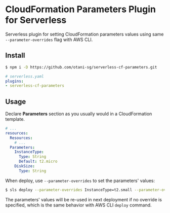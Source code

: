 # CloudFormation Parameters Plugin for Serverless

Serverless plugin for setting CloudFormation parameters values using same `--parameter-overrides` flag with AWS CLI.

## Install

```bash
$ npm i -D https://github.com/otani-sg/serverless-cf-parameters.git
```

```yaml
# serverless.yaml
plugins:
- serverless-cf-parameters
```

## Usage

Declare **Parameters** section as you usually would in a CloudFormation template.

```yaml
# ...
resources:
  Resources:
    # ...
  Parameters:
    InstanceType:
      Type: String
      Default: t2.micro
    DiskSize:
      Type: String
```

When deploy, use `--parameter-overrides` to set the parameters' values:

```bash
$ sls deploy --parameter-overrides InstanceType=t2.small --parameter-overrides DiskSize=15GB
```

The parameters' values will be re-used in next deployment if no override is specified, which is the same behavior with AWS CLI `deploy` command.